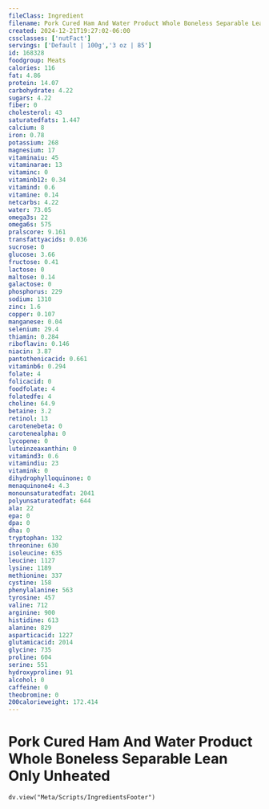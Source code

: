 ```yaml
---
fileClass: Ingredient
filename: Pork Cured Ham And Water Product Whole Boneless Separable Lean Only Unheated
created: 2024-12-21T19:27:02-06:00
cssclasses: ['nutFact']
servings: ['Default | 100g','3 oz | 85']
id: 168328
foodgroup: Meats
calories: 116
fat: 4.86
protein: 14.07
carbohydrate: 4.22
sugars: 4.22
fiber: 0
cholesterol: 43
saturatedfats: 1.447
calcium: 8
iron: 0.78
potassium: 268
magnesium: 17
vitaminaiu: 45
vitaminarae: 13
vitaminc: 0
vitaminb12: 0.34
vitamind: 0.6
vitamine: 0.14
netcarbs: 4.22
water: 73.05
omega3s: 22
omega6s: 575
pralscore: 9.161
transfattyacids: 0.036
sucrose: 0
glucose: 3.66
fructose: 0.41
lactose: 0
maltose: 0.14
galactose: 0
phosphorus: 229
sodium: 1310
zinc: 1.6
copper: 0.107
manganese: 0.04
selenium: 29.4
thiamin: 0.284
riboflavin: 0.146
niacin: 3.87
pantothenicacid: 0.661
vitaminb6: 0.294
folate: 4
folicacid: 0
foodfolate: 4
folatedfe: 4
choline: 64.9
betaine: 3.2
retinol: 13
carotenebeta: 0
carotenealpha: 0
lycopene: 0
luteinzeaxanthin: 0
vitamind3: 0.6
vitamindiu: 23
vitamink: 0
dihydrophylloquinone: 0
menaquinone4: 4.3
monounsaturatedfat: 2041
polyunsaturatedfat: 644
ala: 22
epa: 0
dpa: 0
dha: 0
tryptophan: 132
threonine: 630
isoleucine: 635
leucine: 1127
lysine: 1189
methionine: 337
cystine: 158
phenylalanine: 563
tyrosine: 457
valine: 712
arginine: 900
histidine: 613
alanine: 829
asparticacid: 1227
glutamicacid: 2014
glycine: 735
proline: 604
serine: 551
hydroxyproline: 91
alcohol: 0
caffeine: 0
theobromine: 0
200calorieweight: 172.414
---
```


# Pork Cured Ham And Water Product Whole Boneless Separable Lean Only Unheated

```dataviewjs
dv.view("Meta/Scripts/IngredientsFooter")
```